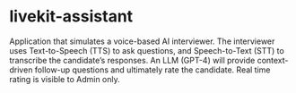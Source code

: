# livekit-assistant
Application that simulates a voice-based AI interviewer. The interviewer uses Text-to-Speech (TTS) to ask questions, and Speech-to-Text (STT) to transcribe the candidate’s responses. An LLM (GPT-4) will provide context-driven follow-up questions and ultimately rate the candidate. Real time rating is visible to Admin only.
